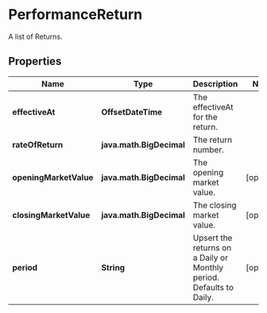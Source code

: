 

# PerformanceReturn

A list of Returns.

## Properties

Name | Type | Description | Notes
------------ | ------------- | ------------- | -------------
**effectiveAt** | **OffsetDateTime** | The effectiveAt for the return. | 
**rateOfReturn** | **java.math.BigDecimal** | The return number. | 
**openingMarketValue** | **java.math.BigDecimal** | The opening market value. |  [optional]
**closingMarketValue** | **java.math.BigDecimal** | The closing market value. |  [optional]
**period** | **String** | Upsert the returns on a Daily or Monthly period. Defaults to Daily. |  [optional]



